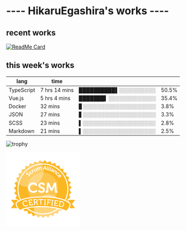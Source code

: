 # ---- HikaruEgashira's works ----

## recent works

[![ReadMe Card](https://github-readme-stats.vercel.app/api/pin/?username=twin-te&repo=twinte-front)](https://github.com/twin-te/twinte-front)

## this week's works

| lang        | time           |                       |        |
| ----------- | -------------- | --------------------- | ------ |
| TypeScript  | 7 hrs 14 mins  | ██████████▌░░░░░░░░░░ |  50.5% |
| Vue.js      | 5 hrs 4 mins   | ███████▍░░░░░░░░░░░░░ |  35.4% |
| Docker      | 32 mins        | ▊░░░░░░░░░░░░░░░░░░░░ |   3.8% |
| JSON        | 27 mins        | ▋░░░░░░░░░░░░░░░░░░░░ |   3.3% |
| SCSS        | 23 mins        | ▌░░░░░░░░░░░░░░░░░░░░ |   2.8% |
| Markdown    | 21 mins        | ▌░░░░░░░░░░░░░░░░░░░░ |   2.5% |

![trophy](https://github-profile-trophy.vercel.app/?username=HikaruEgashira&theme=flat)

<img src="./image/seal-csm.png" alt="" data-canonical-src="./image/seal-csm.png" width="200" height="200" />
